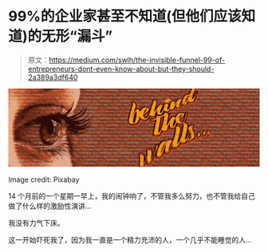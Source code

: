 # 99%的企业家甚至不知道(但他们应该知道)的无形“漏斗”

> 原文：<https://medium.com/swlh/the-invisible-funnel-99-of-entrepreneurs-dont-even-know-about-but-they-should-2a389a3df640>

![](img/64093239dd2eaa03afddffc199009e00.png)

Image credit: Pixabay

14 个月前的一个星期一早上，我的闹钟响了，不管我多么努力，也不管我给自己做了什么样的激励性演讲…

我没有力气下床。

这一开始吓死我了，因为我一直是一个精力充沛的人，一个几乎不能睡觉的人…